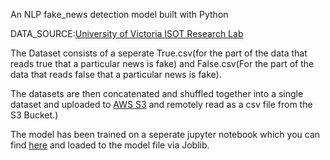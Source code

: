 An NLP fake_news detection model built with Python

DATA_SOURCE:[University of Victoria ISOT Research Lab](https://www.uvic.ca/engineering/ece/isot/datasets/fake-news/index.php)

The Dataset consists of a seperate True.csv(for the part of the data that reads true that a particular news is fake) and False.csv(For the part of the data that reads false that a particular news is fake).

The datasets are then concatenated and shuffled together into a single dataset and uploaded to [AWS S3](https://docs.aws.amazon.com/AmazonS3/latest/userguide/Welcome.html) and remotely read as a csv file from the S3 Bucket.)

The model has been trained on a seperate jupyter notebook which you can find [here](https://github.com/E-wave112/ml_proj1/blob/master/aws_nlp.ipynb) and loaded to the model file via Joblib.

